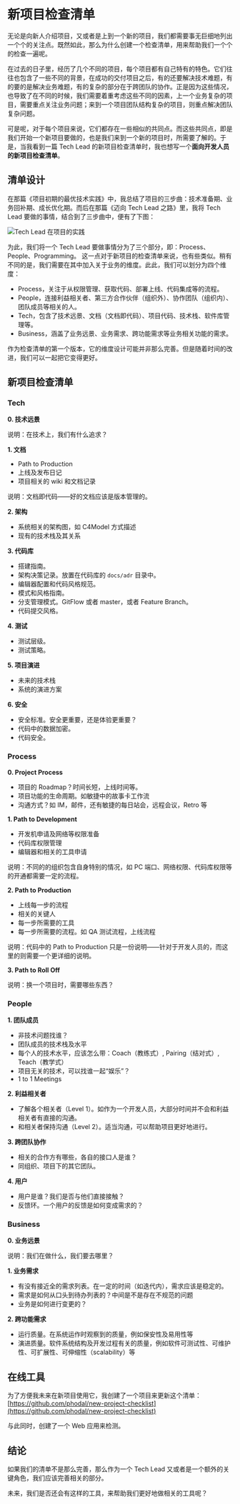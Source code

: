 # 新项目检查清单

无论是向新人介绍项目，又或者是上到一个新的项目，我们都需要事无巨细地列出一个个的关注点。既然如此，那么为什么创建一个检查清单，用来帮助我们一个个的检查一遍呢。

在过去的日子里，经历了几个不同的项目，每个项目都有自己特有的特色。它们往往也包含了一些不同的背景，在成功的交付项目之后，有的还要解决技术难题，有的要的是解决业务难题，有的复杂的部分在于跨团队的协作。正是因为这些情况，也导致了在不同的时候，我们需要着重考虑这些不同的因素，上一个业务复杂的项目，需要重点关注业务问题；来到一个项目团队结构复杂的项目，则重点解决团队复杂问题。

可是呢，对于每个项目来说，它们都存在一些相似的共同点。而这些共同点，即是我们开始一个新项目要做的，也是我们来到一个新的项目时，所需要了解的。于是，当我看到一篇 Tech Lead 的新项目检查清单时，我也想写一个**面向开发人员的新项目检查清单**。

## 清单设计

在那篇《项目初期的最优技术实践》中，我总结了项目的三步曲：技术准备期、业务回补期、成长优化期。而后在那篇《迈向 Tech Lead 之路》里，我将 Tech Lead 要做的事情，结合到了三步曲中，便有了下图：

![Tech Lead 在项目的实践](tech-action-project.jpg)

为此，我们将一个 Tech Lead 要做事情分为了三个部分，即：Process、People、Programming。 这一点对于新项目的检查清单来说，也有些类似。稍有不同的是，我们需要在其中加入关于业务的维度。此此，我们可以划分为四个维度：

 - Process，关注于从权限管理、获取代码、部署上线、代码集成等的流程。
 - People，连接利益相关者、第三方合作伙伴（组织外）、协作团队（组织内）、团队成员等相关的人。
 - Tech，包含了技术远景、文档（文档即代码）、项目代码、技术栈、软件库管理等。
 - Business，涵盖了业务远景、业务需求、跨功能需求等业务相关功能的需求。

作为检查清单的第一个版本，它的维度设计可能并非那么完善。但是随着时间的改进，我们可以一起把它变得更好。

## 新项目检查清单

### Tech

**0. 技术远景**

说明：在技术上，我们有什么追求？

**1. 文档**
 - Path to Production
 - 上线及发布日记
 - 项目相关的 wiki 和文档记录

说明：文档即代码——好的文档应该是版本管理的。

**2. 架构**
  - 系统相关的架构图，如 C4Model 方式描述
  - 现有的技术栈及其关系

**3. 代码库**
 - 搭建指南。
 - 架构决策记录。放置在代码库的 ``docs/adr`` 目录中。
 - 编辑器配置和代码风格规范。
 - 模式和风格指南。
 - 分支管理模式。GitFlow 或者 master，或者 Feature Branch。
 - 代码提交风格。

**4. 测试**
 - 测试层级。
 - 测试策略。

**5. 项目演进**
 - 未来的技术栈
 - 系统的演进方案

**6. 安全**
 - 安全标准。安全更重要，还是体验更重要？
 - 代码中的数据加密。
 - 代码安全。

### Process

**0. Project Process**

 - 项目的 Roadmap？时间长短，上线时间等。
 - 项目功能的生命周期。如敏捷中的故事卡工作流
 - 沟通方式？如 IM，邮件，还有敏捷的每日站会，远程会议，Retro 等

**1. Path to Development**

 - 开发机申请及网络等权限准备
 - 代码库权限管理
 - 编辑器和相关的工具申请

说明：不同的的组织包含自身特别的情况，如 PC 端口、网络权限、代码库权限等的开通都需要一定的流程。

**2. Path to Production**

 - 上线每一步的流程
 - 相关的关键人
 - 每一步所需要的工具
 - 每一步所需要的流程。如 QA 测试流程，上线流程

说明：代码中的 Path to Production 只是一份说明——针对于开发人员的，而这里的则需要一个更详细的说明。

**3. Path to Roll Off**
 
说明：换一个项目时，需要哪些东西？

### People

**1. 团队成员**

 - 非技术问题找谁？
 - 团队成员的技术栈及水平
 - 每个人的技术水平，应该怎么带：Coach（教练式）, Pairing（结对式）, Teach（教学式）
 - 项目无关的技术，可以找谁一起“娱乐”？
 - 1 to 1 Meetings

**2. 利益相关者**

 - 了解各个相关者（Level 1）。如作为一个开发人员，大部分时间并不会和利益相关者有直接的沟通。
 - 和相关者保持沟通（Level 2）。适当沟通，可以帮助项目更好地进行。

**3. 跨团队协作**

 - 相关的合作方有哪些，各自的接口人是谁？
 - 同组织、项目下的其它团队。

**4. 用户**

 - 用户是谁？我们是否与他们直接接触？
 - 反馈环。一个用户的反馈是如何变成需求的？

### Business

**0. 业务远景**

说明：我们在做什么，我们要去哪里？

**1. 业务需求**

 - 有没有接近全的需求列表。在一定的时间（如迭代内），需求应该是稳定的。
 - 需求是如何从口头到待办列表的？中间是不是存在不规范的问题
 - 业务是如何进行变更的？

**2. 跨功能需求**

 - 运行质量。在系统运作时观察到的质量，例如保安性及易用性等
 - 演进质量。软件系统结构及开发过程有关的质量，例如软件可测试性、可维护性、可扩展性、可伸缩性（scalability）等

## 在线工具

为了方便我未来在新项目使用它，我创建了一个项目来更新这个清单：[https://github.com/phodal/new-project-checklist](https://github.com/phodal/new-project-checklist) 

与此同时，创建了一个 Web 应用来检测。

## 结论

如果我们的清单不是那么完善，那么作为一个 Tech Lead 又或者是一个额外的关键角色，我们应该完善相关的部分。

未来，我们是否还会有这样的工具，来帮助我们更好地做相关的工具呢？

